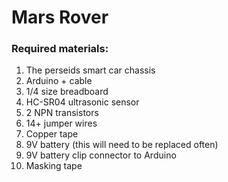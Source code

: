 # Mars Rover
### Required materials:
1. The perseids smart car chassis
2. Arduino + cable
3. 1/4 size breadboard
4. HC-SR04 ultrasonic sensor
5. 2 NPN transistors
6. 14+ jumper wires
7. Copper tape
8. 9V battery (this will need to be replaced often)
9. 9V battery clip connector to Arduino
10. Masking tape
